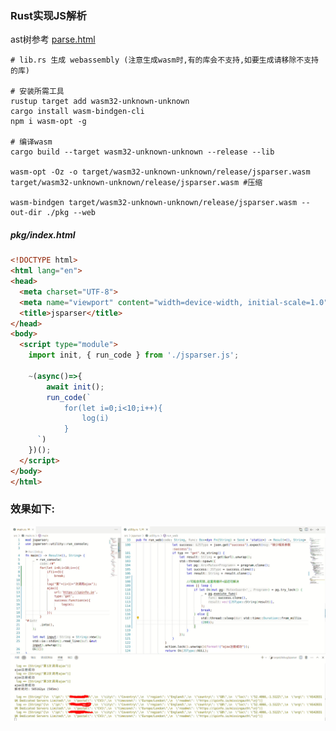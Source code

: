 ### Rust实现JS解析

ast树参考 [parse.html](https://esprima.org/demo/parse.html)

```
# lib.rs 生成 webassembly (注意生成wasm时,有的库会不支持,如要生成请移除不支持的库)

# 安装所需工具
rustup target add wasm32-unknown-unknown
cargo install wasm-bindgen-cli
npm i wasm-opt -g

# 编译wasm
cargo build --target wasm32-unknown-unknown --release --lib

wasm-opt -Oz -o target/wasm32-unknown-unknown/release/jsparser.wasm target/wasm32-unknown-unknown/release/jsparser.wasm #压缩

wasm-bindgen target/wasm32-unknown-unknown/release/jsparser.wasm --out-dir ./pkg --web

```
##### pkg/index.html
```html
<!DOCTYPE html>
<html lang="en">
<head>
  <meta charset="UTF-8">
  <meta name="viewport" content="width=device-width, initial-scale=1.0">
  <title>jsparser</title>
</head>
<body>
  <script type="module">
    import init, { run_code } from './jsparser.js';

    ~(async()=>{
        await init();
        run_code(`
            for(let i=0;i<10;i++){
                log(i)
            }
      `)
    })();
  </script>
</body>
</html>
```

### 效果如下:
![708b5212-8875-4c1f-9e0b-1376d513e346.png](https://raw.githubusercontent.com/akarikun/rust-jsparser/master/images/708b5212-8875-4c1f-9e0b-1376d513e346.png)